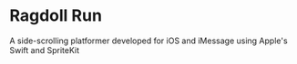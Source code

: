 # Ragdoll Run

A side-scrolling platformer developed for iOS and iMessage using Apple's Swift and SpriteKit
